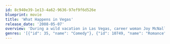 ```yaml
---
id: 8c940e39-1e13-4a62-9636-97ef9f6d526e
blueprint: movie
title: 'What Happens in Vegas'
release_date: '2008-05-07'
overview: 'During a wild vacation in Las Vegas, career woman Joy McNally and playboy Jack Fuller come to the sober realization that they have married each other after a night of drunken abandon. They are then compelled, for legal reasons, to live life as a couple for a limited period of time. At stake is a large amount of money.'
genres: '[{"id": 35, "name": "Comedy"}, {"id": 10749, "name": "Romance"}]'
---
```

